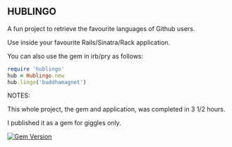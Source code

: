 ## HUBLINGO ##

A fun project to retrieve the favourite languages of Github users.

Use inside your favourite Rails/Sinatra/Rack application.

You can also use the gem in irb/pry as follows:

```ruby
require 'hublingo'
hub = Hublingo.new
hub.lingo('buddhamagnet')
```

NOTES:

This whole project, the gem and application, was completed in 3 1/2 hours.

I published it as a gem for giggles only.

[![Gem Version](https://badge.fury.io/rb/hublingo.png)](http://badge.fury.io/rb/hublingo)